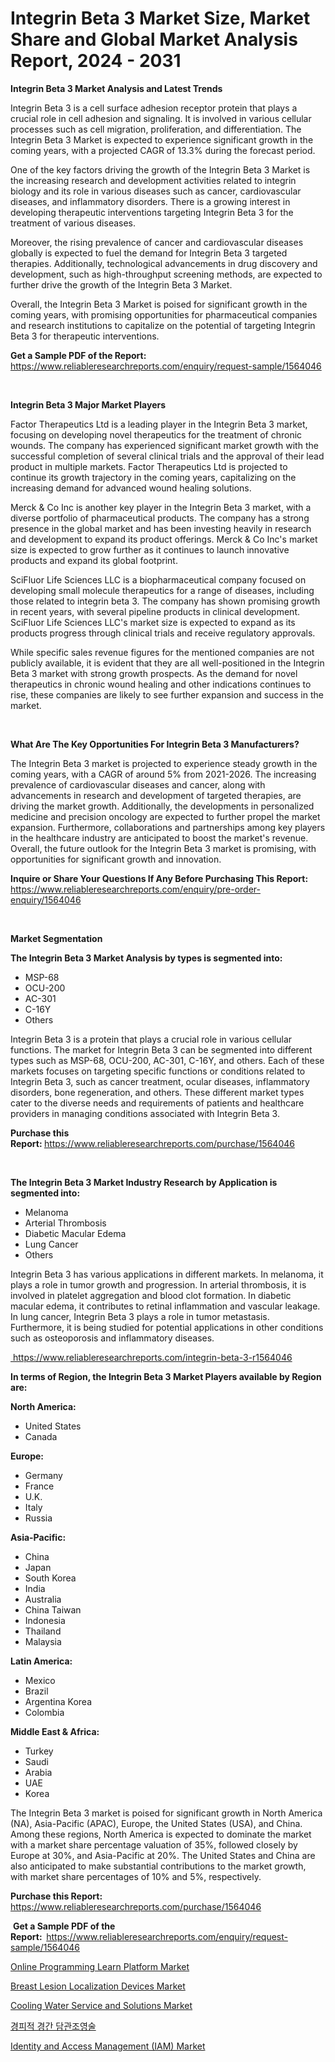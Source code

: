 <p><h1>Integrin Beta 3 Market Size, Market Share and Global Market Analysis Report, 2024 - 2031</h1></p><p><strong>Integrin Beta 3 Market Analysis and Latest Trends</strong></p>
<p><p>Integrin Beta 3 is a cell surface adhesion receptor protein that plays a crucial role in cell adhesion and signaling. It is involved in various cellular processes such as cell migration, proliferation, and differentiation. The Integrin Beta 3 Market is expected to experience significant growth in the coming years, with a projected CAGR of 13.3% during the forecast period.</p><p>One of the key factors driving the growth of the Integrin Beta 3 Market is the increasing research and development activities related to integrin biology and its role in various diseases such as cancer, cardiovascular diseases, and inflammatory disorders. There is a growing interest in developing therapeutic interventions targeting Integrin Beta 3 for the treatment of various diseases.</p><p>Moreover, the rising prevalence of cancer and cardiovascular diseases globally is expected to fuel the demand for Integrin Beta 3 targeted therapies. Additionally, technological advancements in drug discovery and development, such as high-throughput screening methods, are expected to further drive the growth of the Integrin Beta 3 Market.</p><p>Overall, the Integrin Beta 3 Market is poised for significant growth in the coming years, with promising opportunities for pharmaceutical companies and research institutions to capitalize on the potential of targeting Integrin Beta 3 for therapeutic interventions.</p></p>
<p><strong>Get a Sample PDF of the Report:&nbsp;</strong> <a href="https://www.reliableresearchreports.com/enquiry/request-sample/1564046">https://www.reliableresearchreports.com/enquiry/request-sample/1564046</a></p>
<p>&nbsp;</p>
<p><strong>Integrin Beta 3 Major Market Players</strong></p>
<p><p>Factor Therapeutics Ltd is a leading player in the Integrin Beta 3 market, focusing on developing novel therapeutics for the treatment of chronic wounds. The company has experienced significant market growth with the successful completion of several clinical trials and the approval of their lead product in multiple markets. Factor Therapeutics Ltd is projected to continue its growth trajectory in the coming years, capitalizing on the increasing demand for advanced wound healing solutions.</p><p>Merck & Co Inc is another key player in the Integrin Beta 3 market, with a diverse portfolio of pharmaceutical products. The company has a strong presence in the global market and has been investing heavily in research and development to expand its product offerings. Merck & Co Inc's market size is expected to grow further as it continues to launch innovative products and expand its global footprint.</p><p>SciFluor Life Sciences LLC is a biopharmaceutical company focused on developing small molecule therapeutics for a range of diseases, including those related to integrin beta 3. The company has shown promising growth in recent years, with several pipeline products in clinical development. SciFluor Life Sciences LLC's market size is expected to expand as its products progress through clinical trials and receive regulatory approvals.</p><p>While specific sales revenue figures for the mentioned companies are not publicly available, it is evident that they are all well-positioned in the Integrin Beta 3 market with strong growth prospects. As the demand for novel therapeutics in chronic wound healing and other indications continues to rise, these companies are likely to see further expansion and success in the market.</p></p>
<p>&nbsp;</p>
<p><strong>What Are The Key Opportunities For Integrin Beta 3 Manufacturers?</strong></p>
<p><p>The Integrin Beta 3 market is projected to experience steady growth in the coming years, with a CAGR of around 5% from 2021-2026. The increasing prevalence of cardiovascular diseases and cancer, along with advancements in research and development of targeted therapies, are driving the market growth. Additionally, the developments in personalized medicine and precision oncology are expected to further propel the market expansion. Furthermore, collaborations and partnerships among key players in the healthcare industry are anticipated to boost the market's revenue. Overall, the future outlook for the Integrin Beta 3 market is promising, with opportunities for significant growth and innovation.</p></p>
<p><strong>Inquire or Share Your Questions If Any Before Purchasing This Report:</strong> <a href="https://www.reliableresearchreports.com/enquiry/pre-order-enquiry/1564046">https://www.reliableresearchreports.com/enquiry/pre-order-enquiry/1564046</a></p>
<p>&nbsp;</p>
<p><strong>Market Segmentation</strong></p>
<p><strong>The Integrin Beta 3 Market Analysis by types is segmented into:</strong></p>
<p><ul><li>MSP-68</li><li>OCU-200</li><li>AC-301</li><li>C-16Y</li><li>Others</li></ul></p>
<p><p>Integrin Beta 3 is a protein that plays a crucial role in various cellular functions. The market for Integrin Beta 3 can be segmented into different types such as MSP-68, OCU-200, AC-301, C-16Y, and others. Each of these markets focuses on targeting specific functions or conditions related to Integrin Beta 3, such as cancer treatment, ocular diseases, inflammatory disorders, bone regeneration, and others. These different market types cater to the diverse needs and requirements of patients and healthcare providers in managing conditions associated with Integrin Beta 3.</p></p>
<p><strong>Purchase this Report:&nbsp;</strong><a href="https://www.reliableresearchreports.com/purchase/1564046">https://www.reliableresearchreports.com/purchase/1564046</a></p>
<p>&nbsp;</p>
<p><strong>The Integrin Beta 3 Market Industry Research by Application is segmented into:</strong></p>
<p><ul><li>Melanoma</li><li>Arterial Thrombosis</li><li>Diabetic Macular Edema</li><li>Lung Cancer</li><li>Others</li></ul></p>
<p><p>Integrin Beta 3 has various applications in different markets. In melanoma, it plays a role in tumor growth and progression. In arterial thrombosis, it is involved in platelet aggregation and blood clot formation. In diabetic macular edema, it contributes to retinal inflammation and vascular leakage. In lung cancer, Integrin Beta 3 plays a role in tumor metastasis. Furthermore, it is being studied for potential applications in other conditions such as osteoporosis and inflammatory diseases.</p></p>
<p><a href="https://www.reliableresearchreports.com/integrin-beta-3-r1564046">&nbsp;https://www.reliableresearchreports.com/integrin-beta-3-r1564046</a></p>
<p><strong>In terms of Region, the Integrin Beta 3 Market Players available by Region are:</strong></p>
<p>
    <p> <strong> North America: </strong>
        <ul>
            <li>United States</li>
            <li>Canada</li>
        </ul>
        </p> 
    <p> <strong> Europe: </strong>
        <ul>
            <li>Germany</li>
            <li>France</li>
            <li>U.K.</li>
            <li>Italy</li>
            <li>Russia</li>
        </ul>
        </p> 
    <p> <strong> Asia-Pacific: </strong>
        <ul>
            <li>China</li>
            <li>Japan</li>
            <li>South Korea</li>
            <li>India</li>
            <li>Australia</li>
            <li>China Taiwan</li>
            <li>Indonesia</li>
            <li>Thailand</li>
            <li>Malaysia</li>
        </ul>
        </p> 
    <p> <strong> Latin America: </strong>
        <ul>
            <li>Mexico</li>
            <li>Brazil</li>
            <li>Argentina Korea</li>
            <li>Colombia</li>
        </ul>
        </p> 
    <p> <strong> Middle East & Africa: </strong>
        <ul>
            <li>Turkey</li>
            <li>Saudi</li>
            <li>Arabia</li>
            <li>UAE</li>
            <li>Korea</li>
        </ul>
    </p>
    </p>
<p><p>The Integrin Beta 3 market is poised for significant growth in North America (NA), Asia-Pacific (APAC), Europe, the United States (USA), and China. Among these regions, North America is expected to dominate the market with a market share percentage valuation of 35%, followed closely by Europe at 30%, and Asia-Pacific at 20%. The United States and China are also anticipated to make substantial contributions to the market growth, with market share percentages of 10% and 5%, respectively.</p></p>
<p><strong>Purchase this Report: </strong><a href="https://www.reliableresearchreports.com/purchase/1564046">https://www.reliableresearchreports.com/purchase/1564046</a></p>
<p>&nbsp;<strong>Get a Sample PDF of the Report:&nbsp;&nbsp;</strong><a href="https://www.reliableresearchreports.com/enquiry/request-sample/1564046">https://www.reliableresearchreports.com/enquiry/request-sample/1564046</a></p>
<p><strong></strong></p>
<p><p><a href="https://medium.com/@anne.mitchell45476/online-programming-learn-platform-market-competitive-analysis-market-trends-and-forecast-to-2031-dc43aa6e23d2">Online Programming Learn Platform Market</a></p><p><a href="https://www.linkedin.com/pulse/breast-lesion-localization-devices-market-dynamics-2024-2031-rtr0f">Breast Lesion Localization Devices Market</a></p><p><a href="https://medium.com/@javooyce546456/analyzing-cooling-water-service-and-solutions-market-global-industry-perspective-and-forecast-64af9c835e94">Cooling Water Service and Solutions Market</a></p><p><a href="https://medium.com/@snake68678/%EA%B2%BD%ED%94%BC-%EA%B2%BD%EA%B0%84%EB%8B%B4%EA%B4%80%EC%A1%B0%EC%98%81%EC%88%A0-%EC%8B%9C%EC%9E%A5-%EA%B7%9C%EB%AA%A8-cagr-%ED%8A%B8%EB%A0%8C%EB%93%9C-2024-2030-2dfb4c109256">경피적 경간 담관조영술</a></p><p><a href="https://www.linkedin.com/pulse/global-identity-access-management-iam-market-size-trends-insights-zlfxe">Identity and Access Management (IAM) Market</a></p></p>